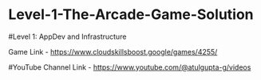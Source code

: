 # Level-1-The-Arcade-Game-Solution

#Level 1: AppDev and Infrastructure

Game Link - https://www.cloudskillsboost.google/games/4255/

#YouTube Channel Link - https://www.youtube.com/@atulgupta-g/videos
